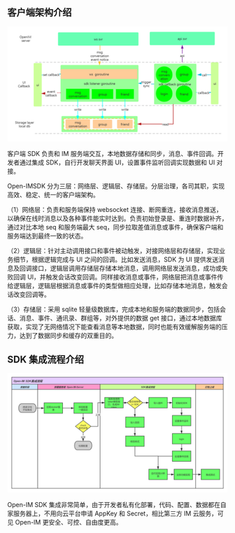 ## 客户端架构介绍

![客户端架构图](../images/client_architecture.png)

客户端 SDK 负责和 IM 服务端交互，本地数据存储和同步，消息、事件回调。开发者通过集成 SDK，自行开发聊天界面 UI，设置事件监听回调实现数据和 UI 对接。

Open-IMSDK 分为三层：网络层、逻辑层、存储层。分层治理，各司其职，实现高效、稳定、统一的客户端架构。

（1）网络层：负责和服务端保持 websocket 连接、断网重连，接收消息推送，以确保在线时消息以及各种事件能实时达到。负责初始登录是、重连时数据补齐，通过对比本地 seq 和服务端最大 seq，同步拉取差值消息或事件，确保客户端和服务端达到最终一致的状态。

（2）逻辑层：针对主动调用接口和事件被动触发，对接网络层和存储层，实现业务细节，根据逻辑完成与 UI 之间的回调。比如发送消息，SDK 为 UI 提供发送消息及回调接口，逻辑层调用存储层存储本地消息，调用网络层发送消息，成功或失败回调 UI，并触发会话改变回调。同样接收消息或事件，网络层把消息或事件传给逻辑层，逻辑层根据消息或事件的类型做相应处理，比如存储本地消息，触发会话改变回调等。

（3）存储层：采用 sqlite 轻量级数据库，完成本地和服务端的数据同步，包括会话、消息、事件、通讯录、群组等，对外提供的数据 get 接口，通过本地数据库获取，实现了无网络情况下能查看消息等本地数据，同时也能有效缓解服务端的压力，达到了数据同步和缓存的双重目的。

## SDK 集成流程介绍

![sdk集成流程](../images/client_integration.png)

Open-IM SDK 集成非常简单，由于开发者私有化部署，代码、配置、数据都在自家服务器上，不用向云平台申请 AppKey 和 Secret，相比第三方 IM 云服务，可见 Open-IM 更安全、可控、自由度更高。
